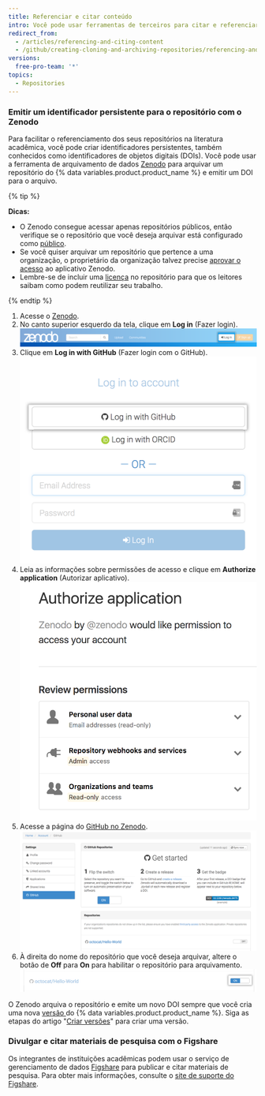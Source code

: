 ```yaml
---
title: Referenciar e citar conteúdo
intro: Você pode usar ferramentas de terceiros para citar e referenciar conteúdo no GitHub.
redirect_from:
  - /articles/referencing-and-citing-content
  - /github/creating-cloning-and-archiving-repositories/referencing-and-citing-content
versions:
  free-pro-team: '*'
topics:
  - Repositories
---
```


### Emitir um identificador persistente para o repositório com o Zenodo

Para facilitar o referenciamento dos seus repositórios na literatura acadêmica, você pode criar identificadores persistentes, também conhecidos como identificadores de objetos digitais (DOIs). Você pode usar a ferramenta de arquivamento de dados [Zenodo](https://zenodo.org/about) para arquivar um repositório do {% data variables.product.product_name %} e emitir um DOI para o arquivo.

{% tip %}

**Dicas:**
- O Zenodo consegue acessar apenas repositórios públicos, então verifique se o repositório que você deseja arquivar está configurado como [público](/articles/making-a-private-repository-public).
- Se você quiser arquivar um repositório que pertence a uma organização, o proprietário da organização talvez precise [aprovar o acesso](/articles/approving-oauth-apps-for-your-organization) ao aplicativo Zenodo.
- Lembre-se de incluir uma [licença](/articles/open-source-licensing) no repositório para que os leitores saibam como podem reutilizar seu trabalho.

{% endtip %}

1. Acesse o [Zenodo](http://zenodo.org/).
2. No canto superior esquerdo da tela, clique em **Log in** (Fazer login). ![Botão de login do Zenodo](/assets/images/help/repository/zenodo_login.png)
3. Clique em **Log in with GitHub** (Fazer login com o GitHub). ![Login no Zenodo com o GitHub](/assets/images/help/repository/zenodo_login_with_github.png)
4. Leia as informações sobre permissões de acesso e clique em **Authorize application** (Autorizar aplicativo). ![Autorizar o Zenodo](/assets/images/help/repository/zenodo_authorize.png)
5. Acesse a página do [GitHub no Zenodo](https://zenodo.org/account/settings/github/). ![Página do GitHub no Zenodo](/assets/images/help/repository/zenodo_github_page.png)
6. À direita do nome do repositório que você deseja arquivar, altere o botão de **Off** para **On** para habilitar o repositório para arquivamento. ![Habilitar arquivamento do Zenodo no repositório](/assets/images/help/repository/zenodo_toggle_on.png)

O Zenodo arquiva o repositório e emite um novo DOI sempre que você cria uma nova [versão ](/articles/about-releases/) do {% data variables.product.product_name %}. Siga as etapas do artigo "[Criar versões](/articles/creating-releases/)" para criar uma versão.

### Divulgar e citar materiais de pesquisa com o Figshare

Os integrantes de instituições acadêmicas podem usar o serviço de gerenciamento de dados [Figshare](http://figshare.com) para publicar e citar materiais de pesquisa. Para obter mais informações, consulte o [site de suporte do Figshare](https://knowledge.figshare.com/articles/item/how-to-connect-figshare-with-your-github-account).
